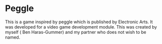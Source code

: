# Peggle
This is a game inspired by peggle which is published by Electronic Arts. It was developed for a video game development module.
This was created by myself ( Ben Haras-Gummer) and my partner who does not wish to be named.
